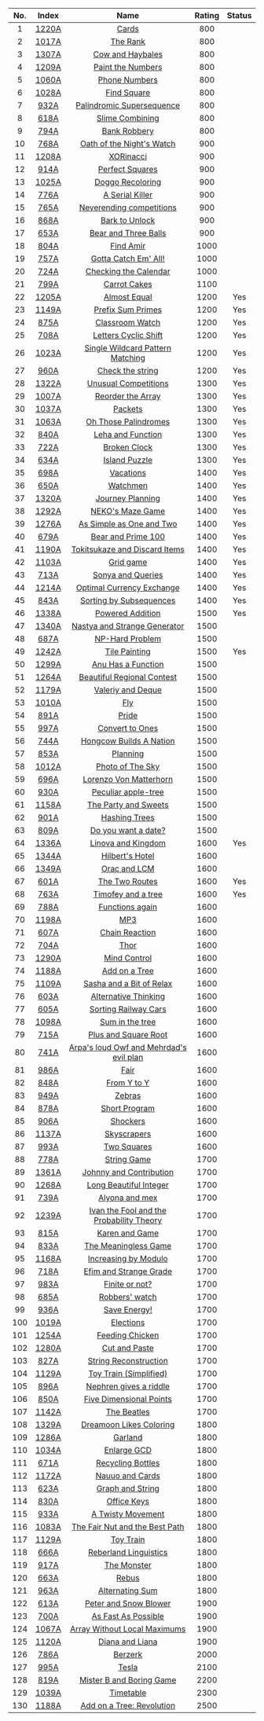 No.|Index|Name|Rating|Status
:-:|:-:|:-:|:-:|:-:
1|[1220A](http://codeforces.com/problemset/problem/1220/A)|[Cards](http://codeforces.com/problemset/problem/1220/A)|800|
2|[1017A](http://codeforces.com/problemset/problem/1017/A)|[The Rank](http://codeforces.com/problemset/problem/1017/A)|800|
3|[1307A](http://codeforces.com/problemset/problem/1307/A)|[Cow and Haybales](http://codeforces.com/problemset/problem/1307/A)|800|
4|[1209A](http://codeforces.com/problemset/problem/1209/A)|[Paint the Numbers](http://codeforces.com/problemset/problem/1209/A)|800|
5|[1060A](http://codeforces.com/problemset/problem/1060/A)|[Phone Numbers](http://codeforces.com/problemset/problem/1060/A)|800|
6|[1028A](http://codeforces.com/problemset/problem/1028/A)|[Find Square](http://codeforces.com/problemset/problem/1028/A)|800|
7|[932A](http://codeforces.com/problemset/problem/932/A)|[Palindromic Supersequence](http://codeforces.com/problemset/problem/932/A)|800|
8|[618A](http://codeforces.com/problemset/problem/618/A)|[Slime Combining](http://codeforces.com/problemset/problem/618/A)|800|
9|[794A](http://codeforces.com/problemset/problem/794/A)|[Bank Robbery](http://codeforces.com/problemset/problem/794/A)|800|
10|[768A](http://codeforces.com/problemset/problem/768/A)|[Oath of the Night's Watch](http://codeforces.com/problemset/problem/768/A)|900|
11|[1208A](http://codeforces.com/problemset/problem/1208/A)|[XORinacci](http://codeforces.com/problemset/problem/1208/A)|900|
12|[914A](http://codeforces.com/problemset/problem/914/A)|[Perfect Squares](http://codeforces.com/problemset/problem/914/A)|900|
13|[1025A](http://codeforces.com/problemset/problem/1025/A)|[Doggo Recoloring](http://codeforces.com/problemset/problem/1025/A)|900|
14|[776A](http://codeforces.com/problemset/problem/776/A)|[A Serial Killer](http://codeforces.com/problemset/problem/776/A)|900|
15|[765A](http://codeforces.com/problemset/problem/765/A)|[Neverending competitions](http://codeforces.com/problemset/problem/765/A)|900|
16|[868A](http://codeforces.com/problemset/problem/868/A)|[Bark to Unlock](http://codeforces.com/problemset/problem/868/A)|900|
17|[653A](http://codeforces.com/problemset/problem/653/A)|[Bear and Three Balls](http://codeforces.com/problemset/problem/653/A)|900|
18|[804A](http://codeforces.com/problemset/problem/804/A)|[Find Amir](http://codeforces.com/problemset/problem/804/A)|1000|
19|[757A](http://codeforces.com/problemset/problem/757/A)|[Gotta Catch Em' All!](http://codeforces.com/problemset/problem/757/A)|1000|
20|[724A](http://codeforces.com/problemset/problem/724/A)|[Checking the Calendar](http://codeforces.com/problemset/problem/724/A)|1000|
21|[799A](http://codeforces.com/problemset/problem/799/A)|[Carrot Cakes](http://codeforces.com/problemset/problem/799/A)|1100|
22|[1205A](http://codeforces.com/problemset/problem/1205/A)|[Almost Equal](http://codeforces.com/problemset/problem/1205/A)|1200|Yes
23|[1149A](http://codeforces.com/problemset/problem/1149/A)|[Prefix Sum Primes](http://codeforces.com/problemset/problem/1149/A)|1200|Yes
24|[875A](http://codeforces.com/problemset/problem/875/A)|[Classroom Watch](http://codeforces.com/problemset/problem/875/A)|1200|Yes
25|[708A](http://codeforces.com/problemset/problem/708/A)|[Letters Cyclic Shift](http://codeforces.com/problemset/problem/708/A)|1200|Yes
26|[1023A](http://codeforces.com/problemset/problem/1023/A)|[Single Wildcard Pattern Matching](http://codeforces.com/problemset/problem/1023/A)|1200|Yes
27|[960A](http://codeforces.com/problemset/problem/960/A)|[Check the string](http://codeforces.com/problemset/problem/960/A)|1200|Yes
28|[1322A](http://codeforces.com/problemset/problem/1322/A)|[Unusual Competitions](http://codeforces.com/problemset/problem/1322/A)|1300|Yes
29|[1007A](http://codeforces.com/problemset/problem/1007/A)|[Reorder the Array](http://codeforces.com/problemset/problem/1007/A)|1300|Yes
30|[1037A](http://codeforces.com/problemset/problem/1037/A)|[Packets](http://codeforces.com/problemset/problem/1037/A)|1300|Yes
31|[1063A](http://codeforces.com/problemset/problem/1063/A)|[Oh Those Palindromes](http://codeforces.com/problemset/problem/1063/A)|1300|Yes
32|[840A](http://codeforces.com/problemset/problem/840/A)|[Leha and Function](http://codeforces.com/problemset/problem/840/A)|1300|Yes
33|[722A](http://codeforces.com/problemset/problem/722/A)|[Broken Clock](http://codeforces.com/problemset/problem/722/A)|1300|Yes
34|[634A](http://codeforces.com/problemset/problem/634/A)|[Island Puzzle](http://codeforces.com/problemset/problem/634/A)|1300|Yes
35|[698A](http://codeforces.com/problemset/problem/698/A)|[Vacations](http://codeforces.com/problemset/problem/698/A)|1400|Yes
36|[650A](http://codeforces.com/problemset/problem/650/A)|[Watchmen](http://codeforces.com/problemset/problem/650/A)|1400|Yes
37|[1320A](http://codeforces.com/problemset/problem/1320/A)|[Journey Planning](http://codeforces.com/problemset/problem/1320/A)|1400|Yes
38|[1292A](http://codeforces.com/problemset/problem/1292/A)|[NEKO's Maze Game](http://codeforces.com/problemset/problem/1292/A)|1400|Yes
39|[1276A](http://codeforces.com/problemset/problem/1276/A)|[As Simple as One and Two](http://codeforces.com/problemset/problem/1276/A)|1400|Yes
40|[679A](http://codeforces.com/problemset/problem/679/A)|[Bear and Prime 100](http://codeforces.com/problemset/problem/679/A)|1400|Yes
41|[1190A](http://codeforces.com/problemset/problem/1190/A)|[Tokitsukaze and Discard Items](http://codeforces.com/problemset/problem/1190/A)|1400|Yes
42|[1103A](http://codeforces.com/problemset/problem/1103/A)|[Grid game](http://codeforces.com/problemset/problem/1103/A)|1400|Yes
43|[713A](http://codeforces.com/problemset/problem/713/A)|[Sonya and Queries](http://codeforces.com/problemset/problem/713/A)|1400|Yes
44|[1214A](http://codeforces.com/problemset/problem/1214/A)|[Optimal Currency Exchange](http://codeforces.com/problemset/problem/1214/A)|1400|Yes
45|[843A](http://codeforces.com/problemset/problem/843/A)|[Sorting by Subsequences](http://codeforces.com/problemset/problem/843/A)|1400|Yes
46|[1338A](http://codeforces.com/problemset/problem/1338/A)|[Powered Addition](http://codeforces.com/problemset/problem/1338/A)|1500|Yes
47|[1340A](http://codeforces.com/problemset/problem/1340/A)|[Nastya and Strange Generator](http://codeforces.com/problemset/problem/1340/A)|1500|
48|[687A](http://codeforces.com/problemset/problem/687/A)|[NP-Hard Problem](http://codeforces.com/problemset/problem/687/A)|1500|
49|[1242A](http://codeforces.com/problemset/problem/1242/A)|[Tile Painting](http://codeforces.com/problemset/problem/1242/A)|1500|Yes
50|[1299A](http://codeforces.com/problemset/problem/1299/A)|[Anu Has a Function](http://codeforces.com/problemset/problem/1299/A)|1500|
51|[1264A](http://codeforces.com/problemset/problem/1264/A)|[Beautiful Regional Contest](http://codeforces.com/problemset/problem/1264/A)|1500|
52|[1179A](http://codeforces.com/problemset/problem/1179/A)|[Valeriy and Deque](http://codeforces.com/problemset/problem/1179/A)|1500|
53|[1010A](http://codeforces.com/problemset/problem/1010/A)|[Fly](http://codeforces.com/problemset/problem/1010/A)|1500|
54|[891A](http://codeforces.com/problemset/problem/891/A)|[Pride](http://codeforces.com/problemset/problem/891/A)|1500|
55|[997A](http://codeforces.com/problemset/problem/997/A)|[Convert to Ones](http://codeforces.com/problemset/problem/997/A)|1500|
56|[744A](http://codeforces.com/problemset/problem/744/A)|[Hongcow Builds A Nation](http://codeforces.com/problemset/problem/744/A)|1500|
57|[853A](http://codeforces.com/problemset/problem/853/A)|[Planning](http://codeforces.com/problemset/problem/853/A)|1500|
58|[1012A](http://codeforces.com/problemset/problem/1012/A)|[Photo of The Sky](http://codeforces.com/problemset/problem/1012/A)|1500|
59|[696A](http://codeforces.com/problemset/problem/696/A)|[Lorenzo Von Matterhorn](http://codeforces.com/problemset/problem/696/A)|1500|
60|[930A](http://codeforces.com/problemset/problem/930/A)|[Peculiar apple-tree](http://codeforces.com/problemset/problem/930/A)|1500|
61|[1158A](http://codeforces.com/problemset/problem/1158/A)|[The Party and Sweets](http://codeforces.com/problemset/problem/1158/A)|1500|
62|[901A](http://codeforces.com/problemset/problem/901/A)|[Hashing Trees](http://codeforces.com/problemset/problem/901/A)|1500|
63|[809A](http://codeforces.com/problemset/problem/809/A)|[Do you want a date?](http://codeforces.com/problemset/problem/809/A)|1500|
64|[1336A](http://codeforces.com/problemset/problem/1336/A)|[Linova and Kingdom](http://codeforces.com/problemset/problem/1336/A)|1600|Yes
65|[1344A](http://codeforces.com/problemset/problem/1344/A)|[Hilbert's Hotel](http://codeforces.com/problemset/problem/1344/A)|1600|
66|[1349A](http://codeforces.com/problemset/problem/1349/A)|[Orac and LCM](http://codeforces.com/problemset/problem/1349/A)|1600|
67|[601A](http://codeforces.com/problemset/problem/601/A)|[The Two Routes](http://codeforces.com/problemset/problem/601/A)|1600|Yes
68|[763A](http://codeforces.com/problemset/problem/763/A)|[Timofey and a tree](http://codeforces.com/problemset/problem/763/A)|1600|Yes
69|[788A](http://codeforces.com/problemset/problem/788/A)|[Functions again](http://codeforces.com/problemset/problem/788/A)|1600|
70|[1198A](http://codeforces.com/problemset/problem/1198/A)|[MP3](http://codeforces.com/problemset/problem/1198/A)|1600|
71|[607A](http://codeforces.com/problemset/problem/607/A)|[Chain Reaction](http://codeforces.com/problemset/problem/607/A)|1600|
72|[704A](http://codeforces.com/problemset/problem/704/A)|[Thor](http://codeforces.com/problemset/problem/704/A)|1600|
73|[1290A](http://codeforces.com/problemset/problem/1290/A)|[Mind Control](http://codeforces.com/problemset/problem/1290/A)|1600|
74|[1188A](http://codeforces.com/problemset/problem/1188/A1)|[Add on a Tree](http://codeforces.com/problemset/problem/1188/A1)|1600|
75|[1109A](http://codeforces.com/problemset/problem/1109/A)|[Sasha and a Bit of Relax](http://codeforces.com/problemset/problem/1109/A)|1600|
76|[603A](http://codeforces.com/problemset/problem/603/A)|[Alternative Thinking](http://codeforces.com/problemset/problem/603/A)|1600|
77|[605A](http://codeforces.com/problemset/problem/605/A)|[Sorting Railway Cars](http://codeforces.com/problemset/problem/605/A)|1600|
78|[1098A](http://codeforces.com/problemset/problem/1098/A)|[Sum in the tree](http://codeforces.com/problemset/problem/1098/A)|1600|
79|[715A](http://codeforces.com/problemset/problem/715/A)|[Plus and Square Root](http://codeforces.com/problemset/problem/715/A)|1600|
80|[741A](http://codeforces.com/problemset/problem/741/A)|[Arpa's loud Owf and Mehrdad's evil plan](http://codeforces.com/problemset/problem/741/A)|1600|
81|[986A](http://codeforces.com/problemset/problem/986/A)|[Fair](http://codeforces.com/problemset/problem/986/A)|1600|
82|[848A](http://codeforces.com/problemset/problem/848/A)|[From Y to Y](http://codeforces.com/problemset/problem/848/A)|1600|
83|[949A](http://codeforces.com/problemset/problem/949/A)|[Zebras](http://codeforces.com/problemset/problem/949/A)|1600|
84|[878A](http://codeforces.com/problemset/problem/878/A)|[Short Program](http://codeforces.com/problemset/problem/878/A)|1600|
85|[906A](http://codeforces.com/problemset/problem/906/A)|[Shockers](http://codeforces.com/problemset/problem/906/A)|1600|
86|[1137A](http://codeforces.com/problemset/problem/1137/A)|[Skyscrapers](http://codeforces.com/problemset/problem/1137/A)|1600|
87|[993A](http://codeforces.com/problemset/problem/993/A)|[Two Squares](http://codeforces.com/problemset/problem/993/A)|1600|
88|[778A](http://codeforces.com/problemset/problem/778/A)|[String Game](http://codeforces.com/problemset/problem/778/A)|1700|
89|[1361A](http://codeforces.com/problemset/problem/1361/A)|[Johnny and Contribution](http://codeforces.com/problemset/problem/1361/A)|1700|
90|[1268A](http://codeforces.com/problemset/problem/1268/A)|[Long Beautiful Integer](http://codeforces.com/problemset/problem/1268/A)|1700|
91|[739A](http://codeforces.com/problemset/problem/739/A)|[Alyona and mex](http://codeforces.com/problemset/problem/739/A)|1700|
92|[1239A](http://codeforces.com/problemset/problem/1239/A)|[Ivan the Fool and the Probability Theory](http://codeforces.com/problemset/problem/1239/A)|1700|
93|[815A](http://codeforces.com/problemset/problem/815/A)|[Karen and Game](http://codeforces.com/problemset/problem/815/A)|1700|
94|[833A](http://codeforces.com/problemset/problem/833/A)|[The Meaningless Game](http://codeforces.com/problemset/problem/833/A)|1700|
95|[1168A](http://codeforces.com/problemset/problem/1168/A)|[Increasing by Modulo](http://codeforces.com/problemset/problem/1168/A)|1700|
96|[718A](http://codeforces.com/problemset/problem/718/A)|[Efim and Strange Grade](http://codeforces.com/problemset/problem/718/A)|1700|
97|[983A](http://codeforces.com/problemset/problem/983/A)|[Finite or not?](http://codeforces.com/problemset/problem/983/A)|1700|
98|[685A](http://codeforces.com/problemset/problem/685/A)|[Robbers' watch](http://codeforces.com/problemset/problem/685/A)|1700|
99|[936A](http://codeforces.com/problemset/problem/936/A)|[Save Energy!](http://codeforces.com/problemset/problem/936/A)|1700|
100|[1019A](http://codeforces.com/problemset/problem/1019/A)|[Elections](http://codeforces.com/problemset/problem/1019/A)|1700|
101|[1254A](http://codeforces.com/problemset/problem/1254/A)|[Feeding Chicken](http://codeforces.com/problemset/problem/1254/A)|1700|
102|[1280A](http://codeforces.com/problemset/problem/1280/A)|[Cut and Paste](http://codeforces.com/problemset/problem/1280/A)|1700|
103|[827A](http://codeforces.com/problemset/problem/827/A)|[String Reconstruction](http://codeforces.com/problemset/problem/827/A)|1700|
104|[1129A](http://codeforces.com/problemset/problem/1129/A1)|[Toy Train (Simplified)](http://codeforces.com/problemset/problem/1129/A1)|1700|
105|[896A](http://codeforces.com/problemset/problem/896/A)|[Nephren gives a riddle](http://codeforces.com/problemset/problem/896/A)|1700|
106|[850A](http://codeforces.com/problemset/problem/850/A)|[Five Dimensional Points](http://codeforces.com/problemset/problem/850/A)|1700|
107|[1142A](http://codeforces.com/problemset/problem/1142/A)|[The Beatles](http://codeforces.com/problemset/problem/1142/A)|1700|
108|[1329A](http://codeforces.com/problemset/problem/1329/A)|[Dreamoon Likes Coloring](http://codeforces.com/problemset/problem/1329/A)|1800|
109|[1286A](http://codeforces.com/problemset/problem/1286/A)|[Garland](http://codeforces.com/problemset/problem/1286/A)|1800|
110|[1034A](http://codeforces.com/problemset/problem/1034/A)|[Enlarge GCD](http://codeforces.com/problemset/problem/1034/A)|1800|
111|[671A](http://codeforces.com/problemset/problem/671/A)|[Recycling Bottles](http://codeforces.com/problemset/problem/671/A)|1800|
112|[1172A](http://codeforces.com/problemset/problem/1172/A)|[Nauuo and Cards](http://codeforces.com/problemset/problem/1172/A)|1800|
113|[623A](http://codeforces.com/problemset/problem/623/A)|[Graph and String](http://codeforces.com/problemset/problem/623/A)|1800|
114|[830A](http://codeforces.com/problemset/problem/830/A)|[Office Keys](http://codeforces.com/problemset/problem/830/A)|1800|
115|[933A](http://codeforces.com/problemset/problem/933/A)|[A Twisty Movement](http://codeforces.com/problemset/problem/933/A)|1800|
116|[1083A](http://codeforces.com/problemset/problem/1083/A)|[The Fair Nut and the Best Path](http://codeforces.com/problemset/problem/1083/A)|1800|
117|[1129A](http://codeforces.com/problemset/problem/1129/A2)|[Toy Train](http://codeforces.com/problemset/problem/1129/A2)|1800|
118|[666A](http://codeforces.com/problemset/problem/666/A)|[Reberland Linguistics](http://codeforces.com/problemset/problem/666/A)|1800|
119|[917A](http://codeforces.com/problemset/problem/917/A)|[The Monster](http://codeforces.com/problemset/problem/917/A)|1800|
120|[663A](http://codeforces.com/problemset/problem/663/A)|[Rebus](http://codeforces.com/problemset/problem/663/A)|1800|
121|[963A](http://codeforces.com/problemset/problem/963/A)|[Alternating Sum](http://codeforces.com/problemset/problem/963/A)|1800|
122|[613A](http://codeforces.com/problemset/problem/613/A)|[Peter and Snow Blower](http://codeforces.com/problemset/problem/613/A)|1900|
123|[700A](http://codeforces.com/problemset/problem/700/A)|[As Fast As Possible](http://codeforces.com/problemset/problem/700/A)|1900|
124|[1067A](http://codeforces.com/problemset/problem/1067/A)|[Array Without Local Maximums ](http://codeforces.com/problemset/problem/1067/A)|1900|
125|[1120A](http://codeforces.com/problemset/problem/1120/A)|[Diana and Liana](http://codeforces.com/problemset/problem/1120/A)|1900|
126|[786A](http://codeforces.com/problemset/problem/786/A)|[Berzerk](http://codeforces.com/problemset/problem/786/A)|2000|
127|[995A](http://codeforces.com/problemset/problem/995/A)|[Tesla](http://codeforces.com/problemset/problem/995/A)|2100|
128|[819A](http://codeforces.com/problemset/problem/819/A)|[Mister B and Boring Game](http://codeforces.com/problemset/problem/819/A)|2200|
129|[1039A](http://codeforces.com/problemset/problem/1039/A)|[Timetable](http://codeforces.com/problemset/problem/1039/A)|2300|
130|[1188A](http://codeforces.com/problemset/problem/1188/A2)|[Add on a Tree: Revolution](http://codeforces.com/problemset/problem/1188/A2)|2500|
